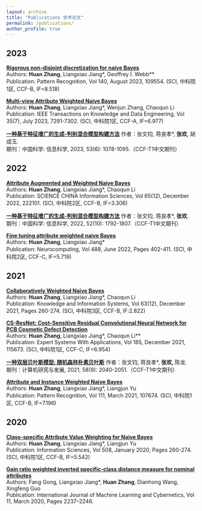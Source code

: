 ```yaml
---
layout: archive
title: "Publications 学术论文"
permalink: /publications/
author_profile: true
---
```


<h2>2023</h2>

**[Rigorous non-disjoint discretization for naive Bayes](https://www.sciencedirect.com/science/article/pii/S0031320323002546?via%3Dihub)**  
Authors: **Huan Zhang**, Liangxiao Jiang*, Geoffrey I. Webb**  
Publication: Pattern Recognition, Vol 140, August 2023, 109554. (SCI, 中科院1区, CCF-B, IF=8.518)

**[Multi-view Attribute Weighted Naive Bayes](https://ieeexplore.ieee.org/document/9787796)**  
Authors: **Huan Zhang**, Liangxiao Jiang*, Wenjun Zhang, Chaoqun Li  
Publication: IEEE Transactions on Knowledge and Data Engineering, Vol 35(7), July 2023, 7291-7302. (SCI, 中科院1区, CCF-A, IF=6.977)

**[一种基于特征增广的生成-判别混合模型构建方法](https://www.sciengine.com/SSI/doi/10.1360/SSI-2022-0025)**
作者：张文钧, 蒋良孝*, **张欢**, 胡成玉.  
期刊：中国科学: 信息科学, 2023, 53(6): 1078-1095.（CCF-T1中文期刊）

<h2>2022</h2>

**[Attribute Augmented and Weighted Naive Bayes](http://engine.scichina.com/doi/10.1007/s11432-020-3277-0)**  
Authors: **Huan Zhang**, Liangxiao Jiang*, Chaoqun Li  
Publication: SCIENCE CHINA Information Sciences, Vol 65(12), December 2022, 222101. (SCI, 中科院2区, CCF-B, IF=3.306)

**[一种基于特征增广的生成-判别混合模型构建方法](https://www.sciengine.com/SSI/doi/10.1360/SSI-2021-0199)**
作者：张文钧, 蒋良孝*, **张欢**.  
期刊：中国科学: 信息科学, 2022, 52(10): 1792-1807.（CCF-T1中文期刊）

**[Fine tuning attribute weighted naive Bayes](https://www.sciencedirect.com/science/article/pii/S0925231222002909)**  
Authors: **Huan Zhang**, Liangxiao Jiang*  
Publication: Neurocomputing, Vol 488, June 2022, Pages 402-411. (SCI, 中科院2区, CCF-C, IF=5.719)

<h2>2021</h2>

**[Collaboratively Weighted Naive Bayes](https://link.springer.com/article/10.1007/s10115-021-01622-z)**  
Authors: **Huan Zhang**, Liangxiao Jiang*, Chaoqun Li  
Publication: Knowledge and Information Systems, Vol 63(12), December 2021, Pages 260-274. (SCI, 中科院3区, CCF-B, IF:2.822)

**[CS-ResNet: Cost-Sensitive Residual Convolutional Neural Network for PCB Cosmetic Defect Detection](https://www.sciencedirect.com/science/article/pii/S0957417421010617)**  
Authors: **Huan Zhang**, Liangxiao Jiang*, Chaoqun Li**  
Publication: Expert Systems With Applications, Vol 185, December 2021, 115673. (SCI, 中科院1区, CCF-C, IF=6.954)

**[一种双层贝叶斯模型: 随机森林朴素贝叶斯](https://crad.ict.ac.cn/cn/article/doi/10.7544/issn1000-1239.2021.20200521)**
作者：张文钧, 蒋良孝*, **张欢**, 陈龙.  
期刊：计算机研究与发展, 2021, 58(9): 2040-2051.（CCF-T1中文期刊）

**[Attribute and Instance Weighted Naive Bayes](https://linkinghub.elsevier.com/retrieve/pii/S0031320320304775)**  
Authors: **Huan Zhang**, Liangxiao Jiang*, Liangjun Yu  
Publication: Pattern Recognition, Vol 111, March 2021, 107674. (SCI, 中科院1区, CCF-B, IF=7.196)

<h2>2020</h2>

**[Class-specific Attribute Value Weighting for Naive Bayes](https://www.sciencedirect.com/science/article/pii/S0020025519308217?via%3Dihub)**  
Authors: **Huan Zhang**, Liangxiao Jiang*, Liangjun Yu  
Publication: Information Sciences, Vol 508, January 2020, Pages 260-274. (SCI, 中科院1区, CCF-B, IF=5.542)

**[Gain ratio weighted inverted specific-class distance measure for nominal attributes](https://link.springer.com/article/10.1007%2Fs13042-020-01112-8)**  
Authors: Fang Gong, Liangxiao Jiang*, **Huan Zhang**, Dianhong Wang, Xingfeng Guo  
Publication: International Journal of Machine Learning and Cybernetics, Vol 11, March 2020, Pages 2237–2246.

